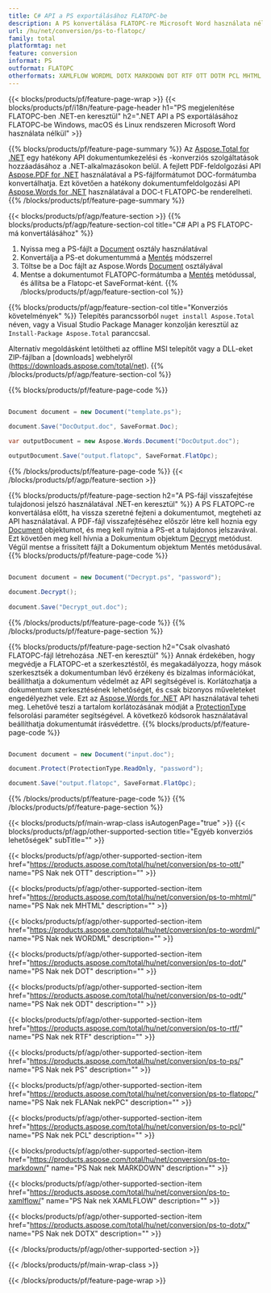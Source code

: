 ```yaml
---
title: C# API a PS exportálásához FLATOPC-be
description: A PS konvertálása FLATOPC-re Microsoft Word használata nélkül
url: /hu/net/conversion/ps-to-flatopc/
family: total
platformtag: net
feature: conversion
informat: PS
outformat: FLATOPC
otherformats: XAMLFLOW WORDML DOTX MARKDOWN DOT RTF OTT DOTM PCL MHTML FLATOPC ODT
---
```

{{< blocks/products/pf/feature-page-wrap >}}
{{< blocks/products/pf/i18n/feature-page-header h1="PS megjelenítése FLATOPC-ben .NET-en keresztül" h2=".NET API a PS exportálásához FLATOPC-be Windows, macOS és Linux rendszeren Microsoft Word használata nélkül" >}}

{{% blocks/products/pf/feature-page-summary %}}
Az [Aspose.Total for .NET](https://products.aspose.com/total/net/) egy hatékony API dokumentumkezelési és -konverziós szolgáltatások hozzáadásához a .NET-alkalmazásokon belül. A fejlett PDF-feldolgozási API [Aspose.PDF for .NET](https://products.aspose.com/pdf/net/) használatával a PS-fájlformátumot DOC-formátumba konvertálhatja. Ezt követően a hatékony dokumentumfeldolgozási API [Aspose.Words for .NET](https://products.aspose.com/words/net/) használatával a DOC-t FLATOPC-be renderelheti.
{{% /blocks/products/pf/feature-page-summary  %}}

{{< blocks/products/pf/agp/feature-section >}}
{{% blocks/products/pf/agp/feature-section-col title="C# API a PS FLATOPC-má konvertálásához" %}}
1. Nyissa meg a PS-fájlt a [Document](https://apireference.aspose.com/pdf/net/aspose.pdf/document) osztály használatával
2. Konvertálja a PS-et dokumentummá a [Mentés](https://apireference.aspose.com/pdf/net/aspose.pdf.document/save/methods/5) módszerrel
3. Töltse be a Doc fájlt az Aspose.Words [Document](https://apireference.aspose.com/words/net/aspose.words/document) osztályával
4. Mentse a dokumentumot FLATOPC-formátumba a [Mentés](https://apireference.aspose.com/words/net/aspose.words.document/save/methods/4) metódussal, és állítsa be a Flatopc-et SaveFormat-ként.
{{% /blocks/products/pf/agp/feature-section-col %}}

{{% blocks/products/pf/agp/feature-section-col title="Konverziós követelmények" %}}
Telepítés parancssorból ```nuget install Aspose.Total``` néven, vagy a Visual Studio Package Manager konzolján keresztül az ```Install-Package Aspose.Total``` paranccsal.

Alternatív megoldásként letöltheti az offline MSI telepítőt vagy a DLL-eket ZIP-fájlban a [downloads] webhelyről (https://downloads.aspose.com/total/net).
{{% /blocks/products/pf/agp/feature-section-col %}}

{{% blocks/products/pf/feature-page-code %}}

```cs

Document document = new Document("template.ps");
 
document.Save("DocOutput.doc", SaveFormat.Doc); 

var outputDocument = new Aspose.Words.Document("DocOutput.doc");

outputDocument.Save("output.flatopc", SaveFormat.FlatOpc);   
```

{{% /blocks/products/pf/feature-page-code %}}
{{< /blocks/products/pf/agp/feature-section >}}

{{% blocks/products/pf/feature-page-section  h2="A PS-fájl visszafejtése tulajdonosi jelszó használatával .NET-en keresztül" %}}
A PS FLATOPC-re konvertálása előtt, ha vissza szeretné fejteni a dokumentumot, megteheti az API használatával. A PDF-fájl visszafejtéséhez először létre kell hoznia egy [Document](https://apireference.aspose.com/pdf/net/aspose.pdf/document) objektumot, és meg kell nyitnia a PS-et a tulajdonos jelszavával. Ezt követően meg kell hívnia a Dokumentum objektum [Decrypt](https://apireference.aspose.com/pdf/net/aspose.pdf/document/methods/decrypt) metódust. Végül mentse a frissített fájlt a Dokumentum objektum Mentés metódusával.  
{{% blocks/products/pf/feature-page-code %}}

```cs

Document document = new Document("Decrypt.ps", "password");

document.Decrypt();
 
document.Save("Decrypt_out.doc");
```

{{% /blocks/products/pf/feature-page-code  %}}
{{% /blocks/products/pf/feature-page-section %}}

{{% blocks/products/pf/feature-page-section  h2="Csak olvasható FLATOPC-fájl létrehozása .NET-en keresztül" %}}
Annak érdekében, hogy megvédje a FLATOPC-et a szerkesztéstől, és megakadályozza, hogy mások szerkesztsék a dokumentumban lévő érzékeny és bizalmas információkat, beállíthatja a dokumentum védelmét az API segítségével is. Korlátozhatja a dokumentum szerkesztésének lehetőségét, és csak bizonyos műveleteket engedélyezhet vele. Ezt az [Aspose.Words for .NET](https://products.aspose.com/words/net/) API használatával teheti meg. Lehetővé teszi a tartalom korlátozásának módját a [ProtectionType](https://apireference.aspose.com/words/net/aspose.words/protectiontype) felsorolási paraméter segítségével. A következő kódsorok használatával beállíthatja dokumentumát írásvédettre. 
{{% blocks/products/pf/feature-page-code %}}

```cs

Document document = new Document("input.doc");

document.Protect(ProtectionType.ReadOnly, "password");

document.Save("output.flatopc", SaveFormat.FlatOpc);    
```

{{% /blocks/products/pf/feature-page-code  %}}
{{% /blocks/products/pf/feature-page-section %}}

{{< blocks/products/pf/main-wrap-class isAutogenPage="true" >}}
{{< blocks/products/pf/agp/other-supported-section title="Egyéb konverziós lehetőségek" subTitle="" >}}

{{< blocks/products/pf/agp/other-supported-section-item href="https://products.aspose.com/total/hu/net/conversion/ps-to-ott/" name="PS Nak nek OTT" description="" >}}

{{< blocks/products/pf/agp/other-supported-section-item href="https://products.aspose.com/total/hu/net/conversion/ps-to-mhtml/" name="PS Nak nek MHTML" description="" >}}

{{< blocks/products/pf/agp/other-supported-section-item href="https://products.aspose.com/total/hu/net/conversion/ps-to-wordml/" name="PS Nak nek WORDML" description="" >}}

{{< blocks/products/pf/agp/other-supported-section-item href="https://products.aspose.com/total/hu/net/conversion/ps-to-dot/" name="PS Nak nek DOT" description="" >}}

{{< blocks/products/pf/agp/other-supported-section-item href="https://products.aspose.com/total/hu/net/conversion/ps-to-odt/" name="PS Nak nek ODT" description="" >}}

{{< blocks/products/pf/agp/other-supported-section-item href="https://products.aspose.com/total/hu/net/conversion/ps-to-rtf/" name="PS Nak nek RTF" description="" >}}

{{< blocks/products/pf/agp/other-supported-section-item href="https://products.aspose.com/total/hu/net/conversion/ps-to-ps/" name="PS Nak nek PS" description="" >}}

{{< blocks/products/pf/agp/other-supported-section-item href="https://products.aspose.com/total/hu/net/conversion/ps-to-flatopc/" name="PS Nak nek FLANak nekPC" description="" >}}

{{< blocks/products/pf/agp/other-supported-section-item href="https://products.aspose.com/total/hu/net/conversion/ps-to-pcl/" name="PS Nak nek PCL" description="" >}}

{{< blocks/products/pf/agp/other-supported-section-item href="https://products.aspose.com/total/hu/net/conversion/ps-to-markdown/" name="PS Nak nek MARKDOWN" description="" >}}

{{< blocks/products/pf/agp/other-supported-section-item href="https://products.aspose.com/total/hu/net/conversion/ps-to-xamlflow/" name="PS Nak nek XAMLFLOW" description="" >}}

{{< blocks/products/pf/agp/other-supported-section-item href="https://products.aspose.com/total/hu/net/conversion/ps-to-dotx/" name="PS Nak nek DOTX" description="" >}}



{{< /blocks/products/pf/agp/other-supported-section >}}

{{< /blocks/products/pf/main-wrap-class >}}

{{< /blocks/products/pf/feature-page-wrap >}}